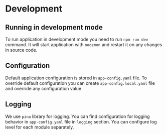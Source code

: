# Development

## Running in development mode

To run application in development mode you need to run `npm run dev` command.
It will start application with `nodemon` and restart it on any changes in source code.

## Configuration

Default application configuration is stored in `app-config.yaml` file.
To override default configuration you can create `app-config.local.yaml` file and override any configuration value.

## Logging

We use `pino` library for logging.
You can find configuration for logging behavior in `app-config.yaml` file in `logging` section.
You can configure log level for each module separately.
